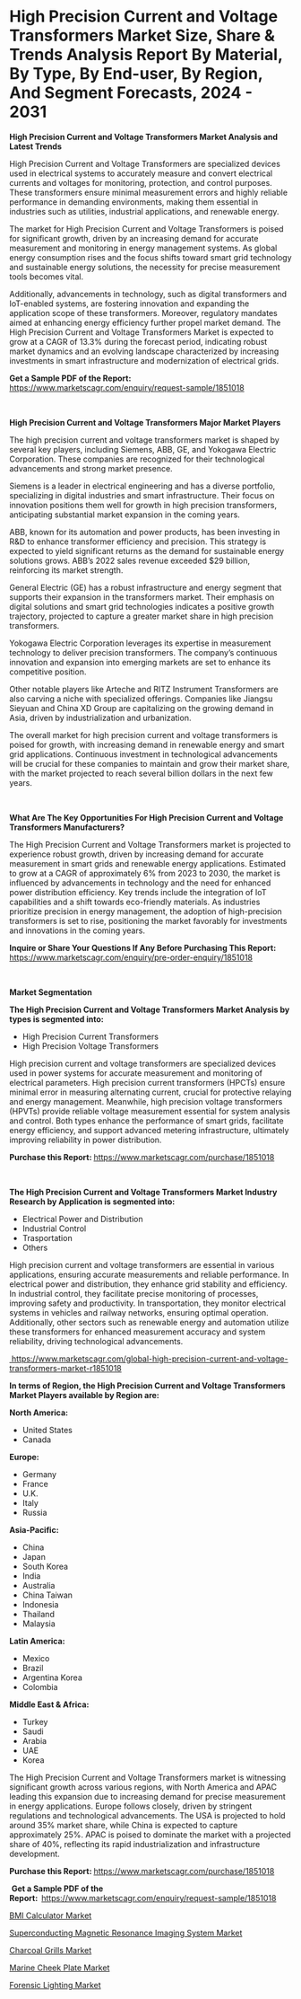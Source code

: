 <p><h1>High Precision Current and Voltage Transformers Market Size, Share & Trends Analysis Report By Material, By Type, By End-user, By Region, And Segment Forecasts, 2024 - 2031</h1></p><p><strong>High Precision Current and Voltage Transformers Market Analysis and Latest Trends</strong></p>
<p><p>High Precision Current and Voltage Transformers are specialized devices used in electrical systems to accurately measure and convert electrical currents and voltages for monitoring, protection, and control purposes. These transformers ensure minimal measurement errors and highly reliable performance in demanding environments, making them essential in industries such as utilities, industrial applications, and renewable energy. </p><p>The market for High Precision Current and Voltage Transformers is poised for significant growth, driven by an increasing demand for accurate measurement and monitoring in energy management systems. As global energy consumption rises and the focus shifts toward smart grid technology and sustainable energy solutions, the necessity for precise measurement tools becomes vital. </p><p>Additionally, advancements in technology, such as digital transformers and IoT-enabled systems, are fostering innovation and expanding the application scope of these transformers. Moreover, regulatory mandates aimed at enhancing energy efficiency further propel market demand. The High Precision Current and Voltage Transformers Market is expected to grow at a CAGR of 13.3% during the forecast period, indicating robust market dynamics and an evolving landscape characterized by increasing investments in smart infrastructure and modernization of electrical grids.</p></p>
<p><strong>Get a Sample PDF of the Report:&nbsp;</strong> <a href="https://www.marketscagr.com/enquiry/request-sample/1851018?utm_campaign=1285&utm_medium=2&utm_source=Github&utm_content=ia&utm_term=17102024&utm_id=high-precision-current-and-voltage-transformers">https://www.marketscagr.com/enquiry/request-sample/1851018</a></p>
<p>&nbsp;</p>
<p><strong>High Precision Current and Voltage Transformers Major Market Players</strong></p>
<p><p>The high precision current and voltage transformers market is shaped by several key players, including Siemens, ABB, GE, and Yokogawa Electric Corporation. These companies are recognized for their technological advancements and strong market presence.</p><p>Siemens is a leader in electrical engineering and has a diverse portfolio, specializing in digital industries and smart infrastructure. Their focus on innovation positions them well for growth in high precision transformers, anticipating substantial market expansion in the coming years.</p><p>ABB, known for its automation and power products, has been investing in R&D to enhance transformer efficiency and precision. This strategy is expected to yield significant returns as the demand for sustainable energy solutions grows. ABB’s 2022 sales revenue exceeded $29 billion, reinforcing its market strength.</p><p>General Electric (GE) has a robust infrastructure and energy segment that supports their expansion in the transformers market. Their emphasis on digital solutions and smart grid technologies indicates a positive growth trajectory, projected to capture a greater market share in high precision transformers.</p><p>Yokogawa Electric Corporation leverages its expertise in measurement technology to deliver precision transformers. The company’s continuous innovation and expansion into emerging markets are set to enhance its competitive position.</p><p>Other notable players like Arteche and RITZ Instrument Transformers are also carving a niche with specialized offerings. Companies like Jiangsu Sieyuan and China XD Group are capitalizing on the growing demand in Asia, driven by industrialization and urbanization.</p><p>The overall market for high precision current and voltage transformers is poised for growth, with increasing demand in renewable energy and smart grid applications. Continuous investment in technological advancements will be crucial for these companies to maintain and grow their market share, with the market projected to reach several billion dollars in the next few years.</p></p>
<p>&nbsp;</p>
<p><strong>What Are The Key Opportunities For High Precision Current and Voltage Transformers Manufacturers?</strong></p>
<p><p>The High Precision Current and Voltage Transformers market is projected to experience robust growth, driven by increasing demand for accurate measurement in smart grids and renewable energy applications. Estimated to grow at a CAGR of approximately 6% from 2023 to 2030, the market is influenced by advancements in technology and the need for enhanced power distribution efficiency. Key trends include the integration of IoT capabilities and a shift towards eco-friendly materials. As industries prioritize precision in energy management, the adoption of high-precision transformers is set to rise, positioning the market favorably for investments and innovations in the coming years.</p></p>
<p><strong>Inquire or Share Your Questions If Any Before Purchasing This Report:</strong> <a href="https://www.marketscagr.com/enquiry/pre-order-enquiry/1851018?utm_campaign=1285&utm_medium=2&utm_source=Github&utm_content=ia&utm_term=17102024&utm_id=high-precision-current-and-voltage-transformers">https://www.marketscagr.com/enquiry/pre-order-enquiry/1851018</a></p>
<p>&nbsp;</p>
<p><strong>Market Segmentation</strong></p>
<p><strong>The High Precision Current and Voltage Transformers Market Analysis by types is segmented into:</strong></p>
<p><ul><li>High Precision Current Transformers</li><li>High Precision Voltage Transformers</li></ul></p>
<p><p>High precision current and voltage transformers are specialized devices used in power systems for accurate measurement and monitoring of electrical parameters. High precision current transformers (HPCTs) ensure minimal error in measuring alternating current, crucial for protective relaying and energy management. Meanwhile, high precision voltage transformers (HPVTs) provide reliable voltage measurement essential for system analysis and control. Both types enhance the performance of smart grids, facilitate energy efficiency, and support advanced metering infrastructure, ultimately improving reliability in power distribution.</p></p>
<p><strong>Purchase this Report:&nbsp;</strong><a href="https://www.marketscagr.com/purchase/1851018?utm_campaign=1285&utm_medium=2&utm_source=Github&utm_content=ia&utm_term=17102024&utm_id=high-precision-current-and-voltage-transformers">https://www.marketscagr.com/purchase/1851018</a></p>
<p>&nbsp;</p>
<p><strong>The High Precision Current and Voltage Transformers Market Industry Research by Application is segmented into:</strong></p>
<p><ul><li>Electrical Power and Distribution</li><li>Industrial Control</li><li>Trasportation</li><li>Others</li></ul></p>
<p><p>High precision current and voltage transformers are essential in various applications, ensuring accurate measurements and reliable performance. In electrical power and distribution, they enhance grid stability and efficiency. In industrial control, they facilitate precise monitoring of processes, improving safety and productivity. In transportation, they monitor electrical systems in vehicles and railway networks, ensuring optimal operation. Additionally, other sectors such as renewable energy and automation utilize these transformers for enhanced measurement accuracy and system reliability, driving technological advancements.</p></p>
<p><a href="https://www.marketscagr.com/global-high-precision-current-and-voltage-transformers-market-r1851018?utm_campaign=1285&utm_medium=2&utm_source=Github&utm_content=ia&utm_term=17102024&utm_id=high-precision-current-and-voltage-transformers">&nbsp;https://www.marketscagr.com/global-high-precision-current-and-voltage-transformers-market-r1851018</a></p>
<p><strong>In terms of Region, the High Precision Current and Voltage Transformers Market Players available by Region are:</strong></p>
<p>
    <p> <strong> North America: </strong>
        <ul>
            <li>United States</li>
            <li>Canada</li>
        </ul>
        </p> 
    <p> <strong> Europe: </strong>
        <ul>
            <li>Germany</li>
            <li>France</li>
            <li>U.K.</li>
            <li>Italy</li>
            <li>Russia</li>
        </ul>
        </p> 
    <p> <strong> Asia-Pacific: </strong>
        <ul>
            <li>China</li>
            <li>Japan</li>
            <li>South Korea</li>
            <li>India</li>
            <li>Australia</li>
            <li>China Taiwan</li>
            <li>Indonesia</li>
            <li>Thailand</li>
            <li>Malaysia</li>
        </ul>
        </p> 
    <p> <strong> Latin America: </strong>
        <ul>
            <li>Mexico</li>
            <li>Brazil</li>
            <li>Argentina Korea</li>
            <li>Colombia</li>
        </ul>
        </p> 
    <p> <strong> Middle East & Africa: </strong>
        <ul>
            <li>Turkey</li>
            <li>Saudi</li>
            <li>Arabia</li>
            <li>UAE</li>
            <li>Korea</li>
        </ul>
    </p>
    </p>
<p><p>The High Precision Current and Voltage Transformers market is witnessing significant growth across various regions, with North America and APAC leading this expansion due to increasing demand for precise measurement in energy applications. Europe follows closely, driven by stringent regulations and technological advancements. The USA is projected to hold around 35% market share, while China is expected to capture approximately 25%. APAC is poised to dominate the market with a projected share of 40%, reflecting its rapid industrialization and infrastructure development.</p></p>
<p><strong>Purchase this Report: </strong><a href="https://www.marketscagr.com/purchase/1851018?utm_campaign=1285&utm_medium=2&utm_source=Github&utm_content=ia&utm_term=17102024&utm_id=high-precision-current-and-voltage-transformers">https://www.marketscagr.com/purchase/1851018</a></p>
<p>&nbsp;<strong>Get a Sample PDF of the Report:&nbsp;&nbsp;</strong><a href="https://www.marketscagr.com/enquiry/request-sample/1851018?utm_campaign=1285&utm_medium=2&utm_source=Github&utm_content=ia&utm_term=17102024&utm_id=high-precision-current-and-voltage-transformers">https://www.marketscagr.com/enquiry/request-sample/1851018</a></p>
<p><strong></strong></p>
<p><p><a href="https://www.linkedin.com/pulse/bmi-calculator-market-innovations-trends-comprehensive-study-aeaje?utm_campaign=1285&utm_medium=2&utm_source=Github&utm_content=ia&utm_term=17102024&utm_id=high-precision-current-and-voltage-transformers">BMI Calculator Market</a></p><p><a href="https://github.com/wwwkeltoum/Market-Research-Report-List-5/blob/main/superconducting-magnetic-resonance-imaging-system-market.md?utm_campaign=1285&utm_medium=2&utm_source=Github&utm_content=ia&utm_term=17102024&utm_id=high-precision-current-and-voltage-transformers">Superconducting Magnetic Resonance Imaging System Market</a></p><p><a href="https://www.linkedin.com/pulse/future-trends-global-charcoal-grills-market-insights-analysis-6vvze?utm_campaign=1285&utm_medium=2&utm_source=Github&utm_content=ia&utm_term=17102024&utm_id=high-precision-current-and-voltage-transformers">Charcoal Grills Market</a></p><p><a href="https://github.com/shanicesca7t/Market-Research-Report-List-1/blob/main/marine-cheek-plate-market.md?utm_campaign=1285&utm_medium=2&utm_source=Github&utm_content=ia&utm_term=17102024&utm_id=high-precision-current-and-voltage-transformers">Marine Cheek Plate Market</a></p><p><a href="https://www.linkedin.com/pulse/strategic-forecast-forensic-lighting-market-growth-trends-size-f8u9e?utm_campaign=1285&utm_medium=2&utm_source=Github&utm_content=ia&utm_term=17102024&utm_id=high-precision-current-and-voltage-transformers">Forensic Lighting Market</a></p></p>